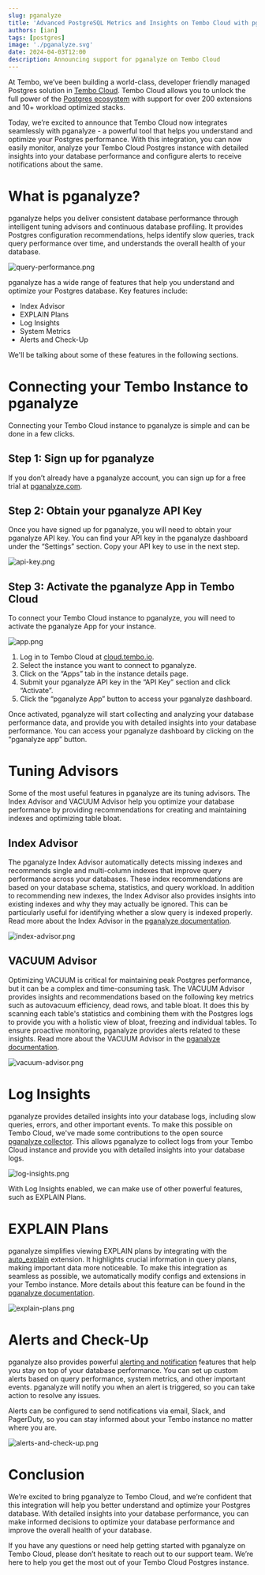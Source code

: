 ```yaml
---
slug: pganalyze
title: 'Advanced PostgreSQL Metrics and Insights on Tembo Cloud with pganalyze'
authors: [ian]
tags: [postgres]
image: './pganalyze.svg'
date: 2024-04-03T12:00
description: Announcing support for pganalyze on Tembo Cloud
---
```


At Tembo, we’ve been building a world-class, developer friendly managed Postgres solution in [Tembo Cloud](https://cloud.tembo.io).
Tembo Cloud allows you to unlock the full power of the [Postgres ecosystem](https://tembo.io/blog/ga) with support
for over 200 extensions and 10+ workload optimized stacks.

Today, we’re excited to announce that Tembo Cloud now integrates seamlessly with pganalyze - a powerful tool that helps you
understand and optimize your Postgres performance. With this integration, you can now easily monitor, analyze your Tembo Cloud
Postgres instance with detailed insights into your database performance and configure alerts to receive notifications about the same.

# What is pganalyze?
pganalyze helps you deliver consistent database performance through intelligent tuning advisors and
continuous database profiling. It provides Postgres configuration recommendations, helps identify slow queries, track
query performance over time, and understands the overall health of your database.

![query-performance.png](query-performance.png)

pganalyze has a wide range of features that help you understand and optimize your Postgres database. Key features
include:

- Index Advisor
- EXPLAIN Plans
- Log Insights
- System Metrics
- Alerts and Check-Up

We'll be talking about some of these features in the following sections.

# Connecting your Tembo Instance to pganalyze
Connecting your Tembo Cloud instance to pganalyze is simple and can be done in a few clicks.

[//]: # (TODO: Add screenshots for each step)

## Step 1: Sign up for pganalyze
If you don’t already have a pganalyze account, you can sign up for a free trial at [pganalyze.com](https://pganalyze.com/).

## Step 2: Obtain your pganalyze API Key
Once you have signed up for pganalyze, you will need to obtain your pganalyze API key. You can find your API key in the
pganalyze dashboard under the “Settings” section. Copy your API key to use in the next step.

![api-key.png](api-key.png)

## Step 3: Activate the pganalyze App in Tembo Cloud
To connect your Tembo Cloud instance to pganalyze, you will need to activate the pganalyze App for your instance.

![app.png](app.png)

1. Log in to Tembo Cloud at [cloud.tembo.io](https://cloud.tembo.io/).
2. Select the instance you want to connect to pganalyze.
3. Click on the “Apps” tab in the instance details page.
4. Submit your pganalyze API key in the “API Key” section and click “Activate”.
5. Click the “pganalyze App” button to access your pganalyze dashboard.

Once activated, pganalyze will start collecting and analyzing your database performance data, and provide you with
detailed insights into your database performance. You can access your pganalyze dashboard by clicking on the “pganalyze app” button.

# Tuning Advisors
Some of the most useful features in pganalyze are its tuning advisors. The Index Advisor and VACUUM Advisor help you optimize
your database performance by providing recommendations for creating and maintaining indexes and optimizing table bloat.

## Index Advisor
The pganalyze Index Advisor automatically detects missing indexes and recommends single and multi-column indexes that
improve query performance across your databases. These index recommendations are based on your database schema, statistics,
and query workload. In addition to recommending new indexes, the Index Advisor also provides insights into existing indexes
and why they may actually be ignored. This can be particularly useful for identifying whether a slow query is indexed
properly. Read more about the Index Advisor in the [pganalyze documentation](https://pganalyze.com/docs/index-advisor).

![index-advisor.png](index-advisor.png)

## VACUUM Advisor
Optimizing VACUUM is critical for maintaining peak Postgres performance, but it can be a complex and time-consuming task.
The VACUUM Advisor provides insights and recommendations based on the following key metrics such as autovacuum
efficiency, dead rows, and table bloat. It does this by scanning each table's statistics and combining them with the
Postgres logs to provide you with a holistic view of bloat, freezing and individual tables. To ensure proactive monitoring,
pganalyze provides alerts related to these insights. Read more about the VACUUM Advisor in the [pganalyze documentation](https://pganalyze.com/docs/vacuum-advisor).

![vacuum-advisor.png](vacuum-advisor.png)

# Log Insights
pganalyze provides detailed insights into your database logs, including slow queries, errors, and other important events.
To make this possible on Tembo Cloud, we've made some contributions to the open source [pganalyze collector](https://github.com/pganalyze/collector/).
This allows pganalyze to collect logs from your Tembo Cloud instance and provide you with detailed insights into your database logs.

![log-insights.png](log-insights.png)

With Log Insights enabled, we can make use of other powerful features, such as EXPLAIN Plans.

# EXPLAIN Plans
pganalyze simplifies viewing EXPLAIN plans by integrating with the [auto_explain](https://pgt.dev/extensions/auto_explain)
extension. It highlights crucial information in query plans, making important data more noticeable. To make this integration
as seamless as possible, we automatically modify configs and extensions in your Tembo instance. More details about this
feature can be found in the [pganalyze documentation](https://pganalyze.com/docs/explain).

![explain-plans.png](explain-plans.png)

# Alerts and Check-Up
pganalyze also provides powerful [alerting and notification](https://pganalyze.com/docs/checks/) features that help you stay on top of your database performance.
You can set up custom alerts based on query performance, system metrics, and other important events. pganalyze will
notify you when an alert is triggered, so you can take action to resolve any issues.

Alerts can be configured to send notifications via email, Slack, and PagerDuty, so you can stay informed about your Tembo
instance no matter where you are.

![alerts-and-check-up.png](alerts-and-check-up.png)

# Conclusion
We’re excited to bring pganalyze to Tembo Cloud, and we’re confident that this integration will help you better understand
and optimize your Postgres database. With detailed insights into your database performance, you can make informed decisions
to optimize your database performance and improve the overall health of your database.

If you have any questions or need help getting started with pganalyze on Tembo Cloud, please don’t hesitate to reach out to
our support team. We’re here to help you get the most out of your Tembo Cloud Postgres instance.
